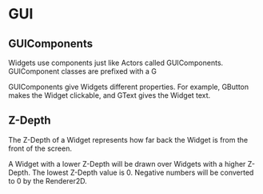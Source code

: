 # GUI

## GUIComponents
Widgets use components just like Actors called GUIComponents. GUIComponent classes are prefixed with a G

GUIComponents give Widgets different properties.
For example, GButton makes the Widget clickable, and GText gives the Widget text.

## Z-Depth
The Z-Depth of a Widget represents how far back the Widget is from the front of the screen.

A Widget with a lower Z-Depth will be drawn over Widgets with a higher Z-Depth.
The lowest Z-Depth value is 0. Negative numbers will be converted to 0 by the Renderer2D.

